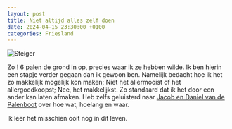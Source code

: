 ```yaml
---
layout: post
title: Niet altijd alles zelf doen
date: 2024-04-15 23:30:00 +0100
categories: Friesland
---
```


![Steiger](../assets/024-04-15_steiger.gif)

Zo ! 6 palen de grond in op, precies waar ik ze hebben wilde. Ik ben hierin een stapje verder gegaan dan ik gewoon ben. Namelijk bedacht hoe ik het zo makkelijk mogelijk kon maken; Niet het allermooist of het allergoedkoopst; Nee, het makkelijkst. Zo standaard dat ik het door een ander kan laten afmaken. Heb zelfs geluisterd naar [Jacob en Daniel van de Palenboot](https://https://www.deboerendegroot.nl/) over hoe wat, hoelang en waar.

Ik leer het misschien ooit nog in dit leven.
